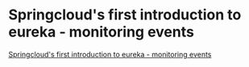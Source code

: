 # Springcloud's first introduction to eureka - monitoring events
[Springcloud's first introduction to eureka - monitoring events](https://aiwithcloud.com/2022/09/19/springclouds_first_introduction_to_eureka___monitoring_events/)